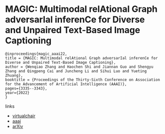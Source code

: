 # MAGIC: Multimodal relAtional Graph adversarIal inferenCe for Diverse and Unpaired Text-Based Image Captioning

```
@inproceedings{magic_aaai22,
title = {MAGIC: Multimodal relAtional Graph adversarIal inferenCe for Diverse and Unpaired Text-Based Image Captioning},
author = {Wenqiao Zhang and Haochen Shi and Jiannan Guo and Shengyu Zhang and Qingpeng Cai and Juncheng Li and Sihui Luo and Yueting Zhuang},
booktitle = {Proceedings of the Thirty-Sixth Conference on Association for the Advancement of Artificial Intelligence (AAAI)},
pages={3335--3343},
year={2022}
}
```

links
- [virtualchair](https://aaai-2022.virtualchair.net/poster_aaai3954)
- [aaai](https://ojs.aaai.org/index.php/AAAI/article/view/20243)
- [arXiv](https://arxiv.org/abs/2112.06558)
